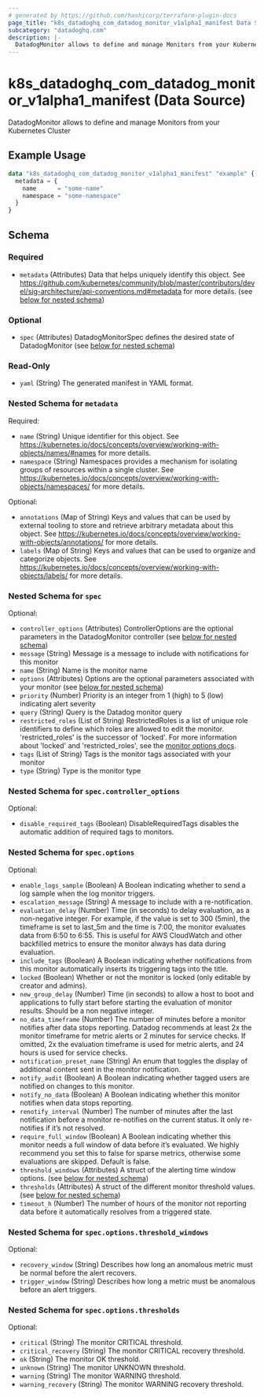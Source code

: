 ```yaml
---
# generated by https://github.com/hashicorp/terraform-plugin-docs
page_title: "k8s_datadoghq_com_datadog_monitor_v1alpha1_manifest Data Source - terraform-provider-k8s"
subcategory: "datadoghq.com"
description: |-
  DatadogMonitor allows to define and manage Monitors from your Kubernetes Cluster
---
```


# k8s_datadoghq_com_datadog_monitor_v1alpha1_manifest (Data Source)

DatadogMonitor allows to define and manage Monitors from your Kubernetes Cluster

## Example Usage

```terraform
data "k8s_datadoghq_com_datadog_monitor_v1alpha1_manifest" "example" {
  metadata = {
    name      = "some-name"
    namespace = "some-namespace"
  }
}
```

<!-- schema generated by tfplugindocs -->
## Schema

### Required

- `metadata` (Attributes) Data that helps uniquely identify this object. See https://github.com/kubernetes/community/blob/master/contributors/devel/sig-architecture/api-conventions.md#metadata for more details. (see [below for nested schema](#nestedatt--metadata))

### Optional

- `spec` (Attributes) DatadogMonitorSpec defines the desired state of DatadogMonitor (see [below for nested schema](#nestedatt--spec))

### Read-Only

- `yaml` (String) The generated manifest in YAML format.

<a id="nestedatt--metadata"></a>
### Nested Schema for `metadata`

Required:

- `name` (String) Unique identifier for this object. See https://kubernetes.io/docs/concepts/overview/working-with-objects/names/#names for more details.
- `namespace` (String) Namespaces provides a mechanism for isolating groups of resources within a single cluster. See https://kubernetes.io/docs/concepts/overview/working-with-objects/namespaces/ for more details.

Optional:

- `annotations` (Map of String) Keys and values that can be used by external tooling to store and retrieve arbitrary metadata about this object. See https://kubernetes.io/docs/concepts/overview/working-with-objects/annotations/ for more details.
- `labels` (Map of String) Keys and values that can be used to organize and categorize objects. See https://kubernetes.io/docs/concepts/overview/working-with-objects/labels/ for more details.


<a id="nestedatt--spec"></a>
### Nested Schema for `spec`

Optional:

- `controller_options` (Attributes) ControllerOptions are the optional parameters in the DatadogMonitor controller (see [below for nested schema](#nestedatt--spec--controller_options))
- `message` (String) Message is a message to include with notifications for this monitor
- `name` (String) Name is the monitor name
- `options` (Attributes) Options are the optional parameters associated with your monitor (see [below for nested schema](#nestedatt--spec--options))
- `priority` (Number) Priority is an integer from 1 (high) to 5 (low) indicating alert severity
- `query` (String) Query is the Datadog monitor query
- `restricted_roles` (List of String) RestrictedRoles is a list of unique role identifiers to define which roles are allowed to edit the monitor. 'restricted_roles' is the successor of 'locked'. For more information about 'locked' and 'restricted_roles', see the [monitor options docs](https://docs.datadoghq.com/monitors/guide/monitor_api_options/#permissions-options).
- `tags` (List of String) Tags is the monitor tags associated with your monitor
- `type` (String) Type is the monitor type

<a id="nestedatt--spec--controller_options"></a>
### Nested Schema for `spec.controller_options`

Optional:

- `disable_required_tags` (Boolean) DisableRequiredTags disables the automatic addition of required tags to monitors.


<a id="nestedatt--spec--options"></a>
### Nested Schema for `spec.options`

Optional:

- `enable_logs_sample` (Boolean) A Boolean indicating whether to send a log sample when the log monitor triggers.
- `escalation_message` (String) A message to include with a re-notification.
- `evaluation_delay` (Number) Time (in seconds) to delay evaluation, as a non-negative integer. For example, if the value is set to 300 (5min), the timeframe is set to last_5m and the time is 7:00, the monitor evaluates data from 6:50 to 6:55. This is useful for AWS CloudWatch and other backfilled metrics to ensure the monitor always has data during evaluation.
- `include_tags` (Boolean) A Boolean indicating whether notifications from this monitor automatically inserts its triggering tags into the title.
- `locked` (Boolean) Whether or not the monitor is locked (only editable by creator and admins).
- `new_group_delay` (Number) Time (in seconds) to allow a host to boot and applications to fully start before starting the evaluation of monitor results. Should be a non negative integer.
- `no_data_timeframe` (Number) The number of minutes before a monitor notifies after data stops reporting. Datadog recommends at least 2x the monitor timeframe for metric alerts or 2 minutes for service checks. If omitted, 2x the evaluation timeframe is used for metric alerts, and 24 hours is used for service checks.
- `notification_preset_name` (String) An enum that toggles the display of additional content sent in the monitor notification.
- `notify_audit` (Boolean) A Boolean indicating whether tagged users are notified on changes to this monitor.
- `notify_no_data` (Boolean) A Boolean indicating whether this monitor notifies when data stops reporting.
- `renotify_interval` (Number) The number of minutes after the last notification before a monitor re-notifies on the current status. It only re-notifies if it’s not resolved.
- `require_full_window` (Boolean) A Boolean indicating whether this monitor needs a full window of data before it’s evaluated. We highly recommend you set this to false for sparse metrics, otherwise some evaluations are skipped. Default is false.
- `threshold_windows` (Attributes) A struct of the alerting time window options. (see [below for nested schema](#nestedatt--spec--options--threshold_windows))
- `thresholds` (Attributes) A struct of the different monitor threshold values. (see [below for nested schema](#nestedatt--spec--options--thresholds))
- `timeout_h` (Number) The number of hours of the monitor not reporting data before it automatically resolves from a triggered state.

<a id="nestedatt--spec--options--threshold_windows"></a>
### Nested Schema for `spec.options.threshold_windows`

Optional:

- `recovery_window` (String) Describes how long an anomalous metric must be normal before the alert recovers.
- `trigger_window` (String) Describes how long a metric must be anomalous before an alert triggers.


<a id="nestedatt--spec--options--thresholds"></a>
### Nested Schema for `spec.options.thresholds`

Optional:

- `critical` (String) The monitor CRITICAL threshold.
- `critical_recovery` (String) The monitor CRITICAL recovery threshold.
- `ok` (String) The monitor OK threshold.
- `unknown` (String) The monitor UNKNOWN threshold.
- `warning` (String) The monitor WARNING threshold.
- `warning_recovery` (String) The monitor WARNING recovery threshold.

